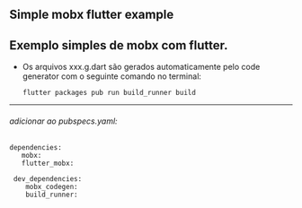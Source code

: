 ## Simple mobx flutter example
## Exemplo simples de mobx com flutter.

- Os arquivos xxx.g.dart são gerados automaticamente pelo code generator com o seguinte comando no terminal:
     
     ``` flutter packages pub run build_runner build ```

_______________________


###### adicionar ao pubspecs.yaml:
```
dependencies:
   mobx:
   flutter_mobx:
  
 dev_dependencies:
    mobx_codegen: 
    build_runner:
```



